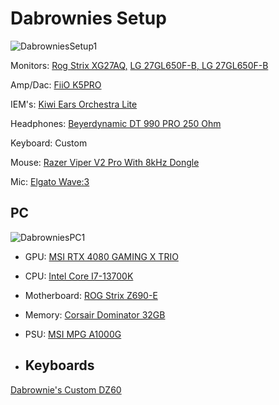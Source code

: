 # Dabrownies Setup

![DabrowniesSetup1](doc/Media/Pictures/DabrowniesSetup1.jpg)

Monitors: [Rog Strix XG27AQ,](https://rog.asus.com/ca-en/monitors/27-to-31-5-inches/rog-strix-xg27aq-model/) [LG 27GL650F-B, LG 27GL650F-B](https://www.lg.com/us/monitors/lg-27gl650f-b-gaming-monitor)

Amp/Dac: [FiiO K5PRO](https://www.fiio.com/k5pro)

IEM's: [Kiwi Ears Orchestra Lite](https://www.linsoul.com/products/kiwi-ears-orchestra-lite)

Headphones: [Beyerdynamic DT 990 PRO 250 Ohm](https://north-america.beyerdynamic.com/p/dt-990-pro)

Keyboard: Custom

Mouse: [Razer Viper V2 Pro With 8kHz Dongle](https://www.razer.com/ca-en/gaming-mice/razer-viper-v2-pro)

Mic: [Elgato Wave:3](https://www.elgato.com/ca/en/p/wave-3-black)


## PC

![DabrowniesPC1](doc/Media/Pictures/DabrowniesPC1.png)

* GPU: [MSI RTX 4080 GAMING X TRIO](https://ca.pcpartpicker.com/product/Mm6p99/intel-core-i7-13700k-34-ghz-16-core-processor-bx8071513700k)

* CPU: [Intel Core I7-13700K](https://ca.pcpartpicker.com/product/Mm6p99/intel-core-i7-13700k-34-ghz-16-core-processor-bx8071513700k)

* Motherboard: [ROG Strix Z690-E](https://ca.pcpartpicker.com/product/MNWzK8/asus-rog-strix-z690-e-gaming-wifi-atx-lga1700-motherboard-rog-strix-z690-e-gaming-wifi)

* Memory: [Corsair Dominator 32GB](https://ca.pcpartpicker.com/product/p6wypg/corsair-dominator-platinum-rgb-32-gb-2-x-16-gb-ddr5-6000-cl36-memory-cmt32gx5m2d6000c36)

* PSU: [MSI MPG A1000G](https://ca.pcpartpicker.com/product/ZDt9TW/msi-a1000g-pcie5-1000-w-80-gold-certified-fully-modular-atx-power-supply-mpg-a1000g-pcie-5)

* ## Keyboards

[Dabrownie's Custom DZ60](https://github.com/DaRealDabrownie/Dabrownies-DZ60)


